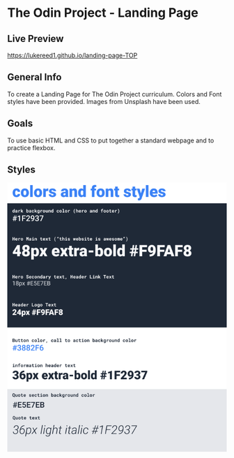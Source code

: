# The Odin Project - Landing Page

## Live Preview

https://lukereed1.github.io/landing-page-TOP

## General Info

To create a Landing Page for The Odin Project curriculum. Colors and Font styles have been provided. Images from Unsplash have been used.

## Goals

To use basic HTML and CSS to put together a standard webpage and to practice flexbox.

## Styles

![Fonts and Styles](/images/02.png)
